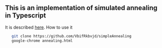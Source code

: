 ## This is an implementation of simulated annealing in Typescript
It is described [here](http://vbifrkbvjd.github.io/DataMining).
How to use it
```bash
   git clone https://github.com/VbifRkbvjd/simpleAnnealing
   google-chrome annealing.html
```
